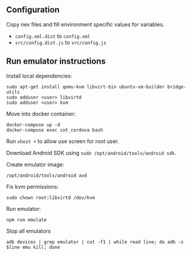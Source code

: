 ## Configuration

Copy nex files and fill environment specific values for variables.
* `config.xml.dist` to `config.xml` 
* `src/config.dist.js` to `src/config.js`

## Run emulator instructions

Install local dependencies:
```
sudo apt-get install qemu-kvm libvirt-bin ubuntu-vm-builder bridge-utils
sudo adduser <user> libvirtd
sudo adduser <user> kvm
```

Move into docker container:
```
docker-compose up -d
docker-compose exec cot_cordova bash
```

Run `xhost +` to allow use screen for root user.

Download Android SDK using `sudo /opt/android/tools/android sdk`.

Create emulator image:
```
/opt/android/tools/android avd
```

Fix kvm permissions:
```
sudo chown root:libvirtd /dev/kvm
```

Run emulator:
```
npm run emulate
```

Stop all emulators
```
adb devices | grep emulator | cut -f1 | while read line; do adb -s $line emu kill; done
```
